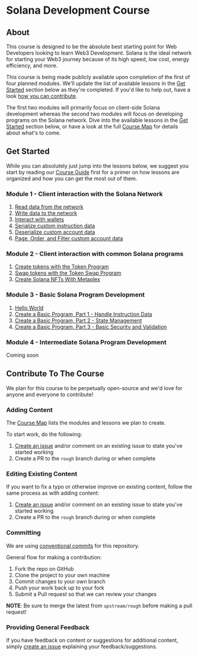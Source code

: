 # Solana Development Course

## About

This course is designed to be the absolute best starting point for Web Developers looking to learn Web3 Development. Solana is the ideal network for starting your Web3 journey because of its high speed, low cost, energy efficiency, and more. 

This course is being made publicly available upon completion of the first of four planned modules. We'll update the list of available lessons in the [Get Started](#get-started) section below as they're completed. If you'd like to help out, have a look [how you can contribute](#contribute-to-the-course).

The first two modules will primarily focus on client-side Solana development whereas the second two modules will focus on developing programs on the Solana network. Dive into the available lessons in the [Get Started](#get-started) section below, or have a look at the full [Course Map](./course-map.md) for details about what's to come.

## Get Started

While you can absolutely just jump into the lessons below, we suggest you start by reading our [Course Guide](./content/getting-started.md) first for a primer on how lessons are organized and how you can get the most out of them.

### Module 1 - Client interaction with the Solana Network
   1. [Read data from the network](./content/intro-to-reading-data.md)
   2. [Write data to the network](./content/intro-to-writing-data.md)
   3. [Interact with wallets](./content/interact-with-wallets.md)
   4. [Serialize custom instruction data](./content/serialize-instruction-data.md)
   5. [Deserialize custom account data](./content/deserialize-custom-data.md)
   6. [Page, Order, and Filter custom account data](./content/paging-ordering-filtering-data.md)

### Module 2 - Client interaction with common Solana programs
   1. [Create tokens with the Token Program](./content/token-program.md)
   2. [Swap tokens with the Token Swap Program](./content/token-swap.md)
   3. [Create Solana NFTs With Metaplex](./content/nfts-with-metaplex.md)

### Module 3 - Basic Solana Program Development
   1. [Hello World](./content/hello-world-program.md)
   2. [Create a Basic Program, Part 1 - Handle Instruction Data](./content/deserialize-instruction-data.md)
   3. [Create a Basic Program, Part 2 - State Management](./content/program-state-management.md)
   4. [Create a Basic Program, Part 3 - Basic Security and Validation](./content/program-security.md)

### Module 4 - Intermediate Solana Program Development
Coming soon

## Contribute To The Course

We plan for this course to be perpetually open-source and we'd love for anyone and everyone to contribute! 

### Adding Content

The [Course Map](./course-map.md) lists the modules and lessons we plan to create. 

To start work, do the following:

1. [Create an issue](https://github.com/Unboxed-Software/solana-course/issues/new) and/or comment on an existing issue to state you've started working
2. Create a PR to the `rough` branch during or when complete

### Editing Existing Content

If you want to fix a typo or otherwise improve on existing content, follow the same process as with adding content:

1. [Create an issue](https://github.com/Unboxed-Software/solana-course/issues/new) and/or comment on an existing issue to state you've started working
2. Create a PR to the `rough` branch during or when complete

### Committing

We are using [conventional commits](https://www.conventionalcommits.org/en/v1.0.0/)
for this repository.

General flow for making a contribution:

1. Fork the repo on GitHub
2. Clone the project to your own machine
3. Commit changes to your own branch
4. Push your work back up to your fork
5. Submit a Pull request so that we can review your changes

**NOTE**: Be sure to merge the latest from `upstream/rough` before making a 
pull request!

### Providing General Feedback

If you have feedback on content or suggestions for additional content, simply [create an issue](https://github.com/Unboxed-Software/solana-course/issues/new) explaining your feedback/suggestions.